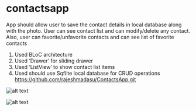 # contactsapp

App should allow user to save the contact details in local database along with the photo. User can see contact list and can modify/delete any contact. Also, user can favorite/unfavorite contacts and can see list of favorite contacts

1.	Used BLoC architecture
2.	Used ‘Drawer’ for sliding drawer
3.	Used ‘ListView’ to show contact list items
4.	Used should use Sqflite local database for CRUD operations
https://github.com/rajeshmadasu/ContactsApp.git

![alt text]((https://raw.githubusercontent.com/rajeshmadasu/ContactsApp/main/screenshots/add_contact.png)?raw=true)

![alt text](https://github.com/rajeshmadasu/ContactsApp/main/screenshots/contact_list_screen.png?raw=true)

